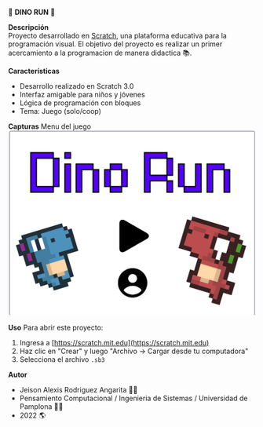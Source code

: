 🏃 **DINO RUN** 🏃

**Descripción**  
Proyecto desarrollado en [Scratch](https://scratch.mit.edu/), una plataforma educativa para la programación visual. El objetivo del proyecto es realizar un primer acercamiento a la programacion de manera didactica 📚.

**Características**
- Desarrollo realizado en Scratch 3.0 
- Interfaz amigable para niños y jóvenes
- Lógica de programación con bloques
- Tema: Juego (solo/coop)

**Capturas**
Menu del juego
![Captura del juego](menu_dino_run.png)

**Uso**
Para abrir este proyecto:
1. Ingresa a [https://scratch.mit.edu](https://scratch.mit.edu)
2. Haz clic en "Crear" y luego "Archivo → Cargar desde tu computadora"
3. Selecciona el archivo `.sb3`

**Autor**
- Jeison Alexis Rodriguez Angarita 🙍‍♂️
- Pensamiento Computacional / Ingenieria de Sistemas / Universidad de Pamplona 👨‍🎓
- 2022 🌎

